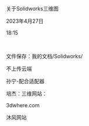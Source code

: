 关于Solidworks三维图

2023年4月27日

18:15

 

文件保存：我的文档/Solidworks/

不上传云端

孙宁-配合适配器

培杰：三维网站：

3dwhere.com

沐风网站

